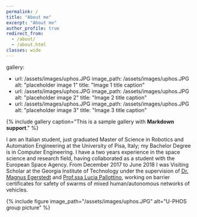 ```yaml
---
permalink: /
title: "About me"
excerpt: "About me"
author_profile: true
redirect_from: 
  - /about/
  - /about.html
classes: wide
---
```


gallery:
  - url: /assets/images/uphos.JPG
    image_path: /assets/images/uphos.JPG
    alt: "placeholder image 1"
    title: "Image 1 title caption"
  - url: /assets/images/uphos.JPG
    image_path: /assets/images/uphos.JPG
    alt: "placeholder image 2"
    title: "Image 2 title caption"
  - url: /assets/images/uphos.JPG
    image_path: /assets/images/uphos.JPG
    alt: "placeholder image 3"
    title: "Image 3 title caption"


{% include gallery caption="This is a sample gallery with **Markdown support**." %}

I am an Italian student, just graduated Master of Science in Robotics and Automation Engineering at the University of Pisa, Italy; my Bachelor Degree is in Computer Engineering. I have a two years experience in the space science and research field, having collaborated as a student with the European Space Agency. From December 2017 to June 2018 I was Visiting Scholar at the Georgia Institute of Technology under the supervision of [Dr. Magnus Egerstedt](https://magnus.ece.gatech.edu/) and [Prof.ssa Lucia Pallottino](http://www.centropiaggio.unipi.it/~pallottino), working on barrier certificates for safety of swarms of mixed human/autonomous networks of vehicles.

{% include figure image_path="/assets/images/uphos.JPG" alt="U-PHOS group picture" %}